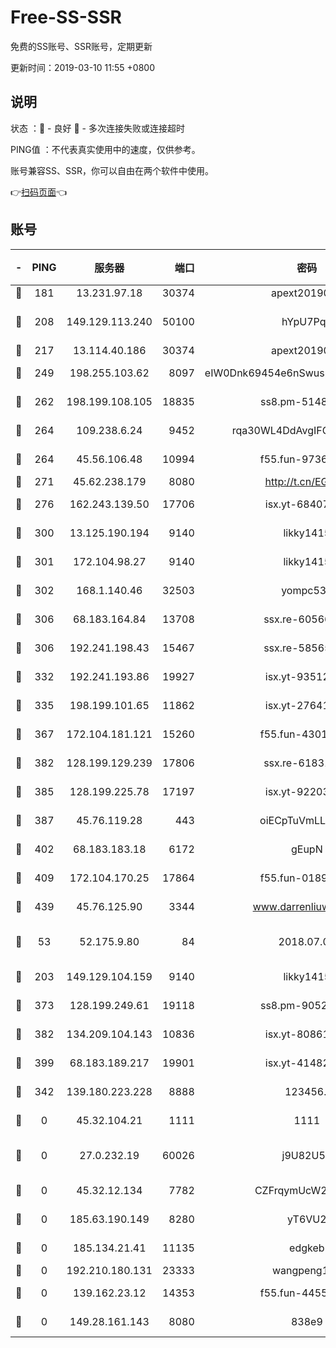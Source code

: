 # Free-SS-SSR

免费的SS账号、SSR账号，定期更新

更新时间：2019-03-10 11:55 +0800

## 说明

状态     ：🙂 - 良好 🙁 - 多次连接失败或连接超时

PING值   ：不代表真实使用中的速度，仅供参考。

账号兼容SS、SSR，你可以自由在两个软件中使用。

👉[扫码页面](https://liesauer.github.io/Free-SS-SSR/)👈

## 账号

|-|PING|服务器|端口|密码|加密方式|区域|
|:----:|:----:|:-----:|-----:|:----:|:----:|:----:|
|🙂|181|13.231.97.18|30374|apext2019006|chacha20|JP|
|🙂|208|149.129.113.240|50100|hYpU7PqP|chacha20-ietf-poly1305|CN|
|🙂|217|13.114.40.186|30374|apext2019006|chacha20|JP|
|🙂|249|198.255.103.62|8097|eIW0Dnk69454e6nSwuspv9DmS201tQ0D|aes-256-cfb|US|
|🙂|262|198.199.108.105|18835|ss8.pm-51487912|aes-256-cfb|US|
|🙂|264|109.238.6.24|9452|rqa30WL4DdAvgIFG6Fs3znzTa|aes-256-cfb|FR|
|🙂|264|45.56.106.48|10994|f55.fun-97361996|aes-256-cfb|US|
|🙂|271|45.62.238.179|8080|http://t.cn/EGJIyrl|rc4-md5|CA|
|🙂|276|162.243.139.50|17706|isx.yt-68407894|aes-256-cfb|US|
|🙂|300|13.125.190.194|9140|likky1415|aes-256-cfb|KR|
|🙂|301|172.104.98.27|9140|likky1415|aes-256-cfb|JP|
|🙂|302|168.1.140.46|32503|yompc535|aes-256-cfb|AU|
|🙂|306|68.183.164.84|13708|ssx.re-60566170|aes-256-cfb|US|
|🙂|306|192.241.198.43|15467|ssx.re-58565948|aes-256-cfb|US|
|🙂|332|192.241.193.86|19927|isx.yt-93512964|aes-256-cfb|US|
|🙂|335|198.199.101.65|11862|isx.yt-27641018|aes-256-cfb|US|
|🙂|367|172.104.181.121|15260|f55.fun-43019575|aes-256-cfb|SG|
|🙂|382|128.199.129.239|17806|ssx.re-61831672|aes-256-cfb|SG|
|🙂|385|128.199.225.78|17197|isx.yt-92203287|aes-256-cfb|SG|
|🙂|387|45.76.119.28|443|oiECpTuVmLLxk4Ts|aes-256-cfb|AU|
|🙂|402|68.183.183.18|6172|gEupN|aes-256-cfb|SG|
|🙂|409|172.104.170.25|17864|f55.fun-01896161|aes-256-cfb|SG|
|🙂|439|45.76.125.90|3344|www.darrenliuwei.com|aes-256-cfb|AU|
|🙂|53|52.175.9.80|84|2018.07.07|chacha20-ietf-poly1305|HK|
|🙂|203|149.129.104.159|9140|likky1415|aes-256-cfb|HK|
|🙂|373|128.199.249.61|19118|ss8.pm-90526305|aes-256-cfb|SG|
|🙂|382|134.209.104.143|10836|isx.yt-80861794|aes-256-cfb|SG|
|🙂|399|68.183.189.217|19901|isx.yt-41482967|aes-256-cfb|SG|
|🙁|342|139.180.223.228|8888|123456..|aes-256-cfb|JP|
|🙁|0|45.32.104.21|1111|1111|aes-256-cfb|SG|
|🙁|0|27.0.232.19|60026|j9U82U53|xchacha20-ietf-poly1305|HK|
|🙁|0|45.32.12.134|7782|CZFrqymUcW2bd12Y|aes-256-cfb|JP|
|🙁|0|185.63.190.149|8280|yT6VU2|aes-256-cfb|RU|
|🙁|0|185.134.21.41|11135|edgkeb|aes-256-cfb|GB|
|🙁|0|192.210.180.131|23333|wangpeng123|chacha20|US|
|🙁|0|139.162.23.12|14353|f55.fun-44550426|aes-256-cfb|SG|
|🙁|0|149.28.161.143|8080|838e9|aes-256-cfb|AU|
